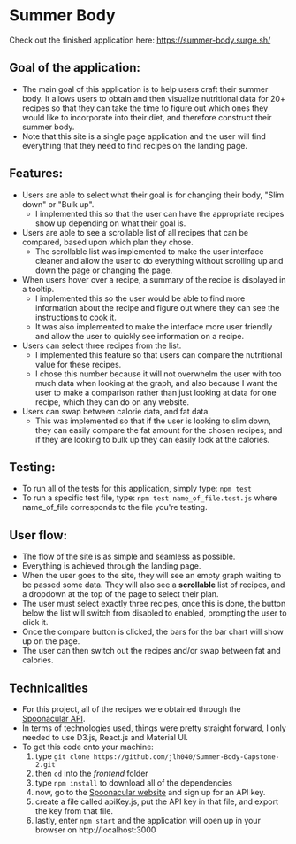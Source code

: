 # Summer Body

Check out the finished application here: https://summer-body.surge.sh/

## Goal of the application:

- The main goal of this application is to help users craft their summer body. It allows users to obtain and then visualize nutritional data for 20+ recipes so that they can take the time to figure out which ones they would like to incorporate into their diet, and therefore construct their summer body.
- Note that this site is a single page application and the user will find everything that they need to find recipes on the landing page.

## Features:

- Users are able to select what their goal is for changing their body, "Slim down" or "Bulk up".
  - I implemented this so that the user can have the appropriate recipes show up depending on what their goal is. 
- Users are able to see a scrollable list of all recipes that can be compared, based upon which plan they chose.
  - The scrollable list was implemented to make the user interface cleaner and allow the user to do everything without scrolling up and down the page or changing the page.
- When users hover over a recipe, a summary of the recipe is displayed in a tooltip.
  - I implemented this so the user would be able to find more information about the recipe and figure out where they can see the instructions to cook it.
  - It was also implemented to make the interface more user friendly and allow the user to quickly see information on a recipe.
- Users can select three recipes from the list.
  - I implemented this feature so that users can compare the nutritional value for these recipes.
  - I chose this number because it will not overwhelm the user with too much data when looking at the graph, and also because I want the user to make a comparison rather than just looking at data for one recipe, which they can do on any website.
- Users can swap between calorie data, and fat data.
  - This was implemented so that if the user is looking to slim down, they can easily compare the fat amount for the chosen recipes; and if they are looking to bulk up they can easily look at the calories.

## Testing:
- To run all of the tests for this application, simply type: `npm test`
- To run a specific test file, type: `npm test name_of_file.test.js` where name_of_file corresponds to the file you're testing.

## User flow:
- The flow of the site is as simple and seamless as possible.
- Everything is achieved through the landing page.
- When the user goes to the site, they will see an empty graph waiting to be passed some data. They will also see a **scrollable** list of recipes, and a dropdown at the top of the page to select their plan.
- The user must select exactly three recipes, once this is done, the button below the list will switch from disabled to enabled, prompting the user to click it.
- Once the compare button is clicked, the bars for the bar chart will show up on the page.
- The user can then switch out the recipes and/or swap between fat and calories.

## Technicalities
- For this project, all of the recipes were obtained through the [Spoonacular API](https://spoonacular.com/food-api/docs).
- In terms of technologies used, things were pretty straight forward, I only needed to use D3.js, React.js and Material UI.
- To get this code onto your machine:
  1. type `git clone https://github.com/jlh040/Summer-Body-Capstone-2.git`
  2. then `cd` into the *frontend* folder
  3. type `npm install` to download all of the dependencies
  4. now, go to the [Spoonacular website](https://spoonacular.com/food-api/) and sign up for an API key.
  5. create a file called apiKey.js, put the API key in that file, and export the key from that file.
  6. lastly, enter `npm start` and the application will open up in your browser on http://localhost:3000
